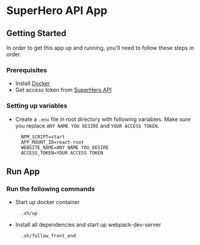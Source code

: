 # SuperHero API App

## Getting Started

In order to get this app up and running, you'll need to follow these steps in order.

### Prerequisites

* Install [Docker](https://www.docker.com/)
* Get access token from [SuperHero API](https://superheroapi.com/)

### Setting up variables

* Create a `.env` file in root directory with following variables. Make sure you replace `ANY NAME YOU DESIRE` and `YOUR ACCESS TOKEN`.

        NPM_SCRIPT=start
        APP_MOUNT_ID=react-root
        WEBSITE_NAME=ANY NAME YOU DESIRE
        ACCESS_TOKEN=YOUR ACCESS TOKEN

## Run App

### Run the following commands

* Start up docker container

        .sh/up

* Install all dependencies and start up webpack-dev-server

        .sh/follow_front_end